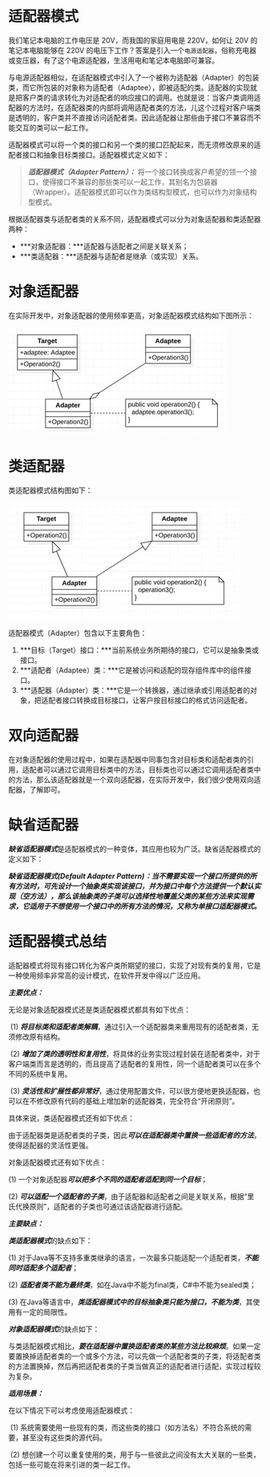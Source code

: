 # 适配器模式

我们笔记本电脑的工作电压是 20V，而我国的家庭用电是 220V，如何让 20V 的笔记本电脑能够在 220V 的电压下工作？答案是引入一个`电源适配器`，俗称充电器或变压器，有了这个电源适配器，生活用电和笔记本电脑即可兼容。



与电源适配器相似，在适配器模式中引入了一个被称为适配器（Adapter）的包装类，而它所包装的对象称为适配者（Adaptee），即被适配的类。适配器的实现就是把客户类的请求转化为对适配者的响应接口的调用。也就是说：当客户类调用适配器的方法时，在适配器类的内部将调用适配者类的方法，儿这个过程对客户端类是透明的，客户类并不直接访问适配者类。因此适配器让那些由于接口不兼容而不能交互的类可以一起工作。



适配器模式可以将一个类的接口和另一个类的接口匹配起来，而无须修改原来的适配者接口和抽象目标类接口。适配器模式定义如下：



> ***适配器模式（Adapter Pattern）：*** 将一个接口转换成客户希望的领一个接口，使得接口不兼容的那些类可以一起工作，其别名为包装器（Wrapper）。适配器模式即可以作为类结构型模式，也可以作为对象结构型模式。



根据适配器类与适配者类的关系不同，适配器模式可以分为对象适配器和类适配器两种：

- ***对象适配器：***适配器与适配者之间是关联关系；
- ***类适配器：***适配器与适配者是继承（或实现）关系。



# 对象适配器

在实际开发中，对象适配器的使用频率更高，对象适配器模式结构如下图所示：

<img src="images/image-20210112223050071.png" alt="image-20210112223050071" style="zoom:50%;" />



# 类适配器

类适配器模式结构图如下：

<img src="images/image-20210112222901180.png" alt="image-20210112222901180" style="zoom:50%;" />



适配器模式（Adapter）包含以下主要角色：

1. ***目标（Target）接口：***当前系统业务所期待的接口，它可以是抽象类或接口。
2. ***适配者（Adaptee）类：***它是被访问和适配的现存组件库中的组件接口。
3. ***适配器（Adapter）类：***它是一个转换器，通过继承或引用适配者的对象，把适配者接口转换成目标接口，让客户按目标接口的格式访问适配者。



# 双向适配器

在对象适配器的使用过程中，如果在适配器中同事包含对目标类和适配者类的引用，适配者可以通过它调用目标类中的方法，目标类也可以通过它调用适配者类中的方法，那么该适配器就是一个双向适配器，在实际开发中，我们很少使用双向适配器，了解即可。



# 缺省适配器

 ***缺省适配器模式***是适配器模式的一种变体，其应用也较为广泛。缺省适配器模式的定义如下：

***缺省适配器模式(Default Adapter Pattern)：当不需要实现一个接口所提供的所有方法时，可先设计一个抽象类实现该接口，并为接口中每个方法提供一个默认实现（空方法），那么该抽象类的子类可以选择性地覆盖父类的某些方法来实现需求，它适用于不想使用一个接口中的所有方法的情况，又称为单接口适配器模式。***



# 适配器模式总结

适配器模式将现有接口转化为客户类所期望的接口，实现了对现有类的复用，它是一种使用频率非常高的设计模式，在软件开发中得以广泛应用。



***主要优点：***

无论是对象适配器模式还是类适配器模式都具有如下优点：

​    (1) ***将目标类和适配者类解耦***，通过引入一个适配器类来重用现有的适配者类，无须修改原有结构。

​    (2) ***增加了类的透明性和复用性***，将具体的业务实现过程封装在适配者类中，对于客户端类而言是透明的，而且提高了适配者的复用性，同一个适配者类可以在多个不同的系统中复用。

​    (3) ***灵活性和扩展性都非常好***，通过使用配置文件，可以很方便地更换适配器，也可以在不修改原有代码的基础上增加新的适配器类，完全符合“开闭原则”。

具体来说，类适配器模式还有如下优点：

   由于适配器类是适配者类的子类，因此***可以在适配器类中置换一些适配者的方法***，使得适配器的灵活性更强。

   对象适配器模式还有如下优点：

   (1) 一个对象适配器***可以把多个不同的适配者适配到同一个目标***；

   (2) ***可以适配一个适配者的子类***，由于适配器和适配者之间是关联关系，根据“里氏代换原则”，适配者的子类也可通过该适配器进行适配。



***主要缺点：***

   ***类适配器模式***的缺点如下：

   (1) 对于Java等不支持多重类继承的语言，一次最多只能适配一个适配者类，***不能同时适配多个适配者***；

   (2) ***适配者类不能为最终类***，如在Java中不能为final类，C#中不能为sealed类；

   (3) 在Java等语言中，***类适配器模式中的目标抽象类只能为接口，不能为类***，其使用有一定的局限性。

   ***对象适配器模式***的缺点如下：

   与类适配器模式相比，***要在适配器中置换适配者类的某些方法比较麻烦***。如果一定要置换掉适配者类的一个或多个方法，可以先做一个适配者类的子类，将适配者类的方法置换掉，然后再把适配者类的子类当做真正的适配者进行适配，实现过程较为复杂。



 ***适用场景：***

   在以下情况下可以考虑使用适配器模式：

​    (1) 系统需要使用一些现有的类，而这些类的接口（如方法名）不符合系统的需要，甚至没有这些类的源代码。

​    (2) 想创建一个可以重复使用的类，用于与一些彼此之间没有太大关联的一些类，包括一些可能在将来引进的类一起工作。









































